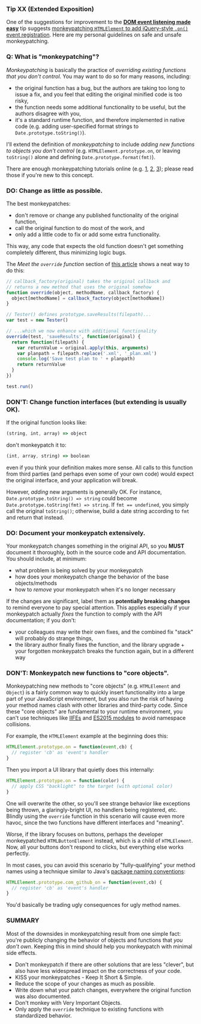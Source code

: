 ### Tip XX (Extended Exposition)

One of the suggestions for improvement to the [**DOM event listening made easy**](tip_to_be_published) tip suggests [monkeypatching `HTMLElement` to add jQuery-style `.on()` event registration](https://github.com/loverajoel/jstips/pull/306#issuecomment-196607135). Here are my personal guidelines on safe and unsafe monkeypatching.

### Q: What is "monkeypatching"?

_Monkeypatching_ is basically the practice of _overriding existing functions that you don't control_. You may want to do so for many reasons, including:

- the original function has a bug, but the authors are taking too long to issue a fix, and you feel that editing the original minified code is too risky,
- the function needs some additional functionality to be useful, but the authors disagree with you,
- it's a standard runtime function, and therefore implemented in native code (e.g. adding user-specified format strings to `Date.prototype.toString()`).

I'll extend the definition of _monkeypatching_ to include _adding new functions to objects you don't control_ (e.g. `HTMLElement.prototype.on`, or leaving `toString()` alone and defining `Date.prototype.format(fmt)`).

There are enough monkeypatching tutorials online (e.g. [1](https://davidwalsh.name/monkey-patching), [2](http://me.dt.in.th/page/JavaScript-override/), [3](http://raganwald.com/2015/08/08/monkey-patching-extension-methods-bind-operator.html)); please read those if you're new to this concept.

### DO: Change as little as possible.

The best monkeypatches:

- don't remove or change any published functionality of the original function,
- call the original function to do most of the work, and
- only add a little code to fix or add some extra functionality.

This way, any code that expects the old function doesn't get something completely different, thus minimizing logic bugs.

The _Meet the `override` function_ section of [this article](http://me.dt.in.th/page/JavaScript-override/) shows a neat way to do this:

```js
// callback_factory(original) takes the original callback and
// returns a new method that uses the original somehow
function override(object, methodName, callback_factory) {
  object[methodName] = callback_factory(object[methodName])
}

// Tester() defines prototype.saveResults(filepath)...
var test = new Tester()

// ...which we now enhance with additional functionality
override(test, 'saveResults', function(original) {
  return function(filepath) {
    var returnValue = original.apply(this, arguments)
    var planpath = filepath.replace('.xml', '_plan.xml')
    console.log('Save test plan to ' + planpath)
    return returnValue
  }
})

test.run()
```

### DON'T: Change function interfaces (but extending is usually OK).

If the original function looks like:

```js
(string, int, array) => object
```

don't monkeypatch it to:

```js
(int, array, string) => boolean
```

even if you think your definition makes more sense. All calls to this function from third parties (and perhaps even some of your own code) would expect the original interface, and your application will break.

However, _adding_ new arguments is generally OK. For instance, `Date.prototype.toString() => string` could become `Date.prototype.toString(fmt) => string`. If `fmt == undefined`, you simply call the original `toString()`; otherwise, build a date string according to `fmt` and return that instead.

### DO: Document your monkeypatch extensively.

Your monkeypatch changes something in the original API, so you **MUST** document it thoroughly, both in the source code and API documentation. You should include, at minimum:

- what problem is being solved by your monkeypatch
- how does your monkeypatch change the behavior of the base objects/methods
- how to _remove_ your monkeypatch when it's no longer necessary

If the changes are significant, label them as **potentially breaking changes** to remind everyone to pay special attention. This applies especially if your monkeypatch actually _fixes_ the function to comply with the API documentation; if you don't:

- your colleagues may write their own fixes, and the combined fix "stack" will probably do strange things,
- the library author finally fixes the function, and the library upgrade + your forgotten monkeypatch breaks the function again, but in a different way

### DON'T: Monkeypatch new functions to "core objects".

Monkeypatching new methods to "core objects" (e.g. `HTMLElement` and `Object`) is a fairly common way to quickly insert functionality into a large part of your JavaScript environment, but you also run the risk of having your method names clash with other libraries and third-party code. Since these "core objects" are fundamental to your runtime environment, you can't use techniques like [IIFEs](https://en.wikipedia.org/wiki/Immediately-invoked_function_expression) and [ES2015 modules](https://babeljs.io/docs/learn-es2015/#modules) to avoid namespace collisions.

For example, the `HTMLElement` example at the beginning does this:

```js
HTMLElement.prototype.on = function(event,cb) {
  // register 'cb' as 'event's handler
}
```

Then you import a UI library that quietly does this internally:

```js
HTMLElement.prototype.on = function(color) {
  // apply CSS "backlight" to the target (with optional color)
}
```

One will overwrite the other, so you'll see strange behavior like exceptions being thrown, a glaringly-bright UI, no handlers being registered, etc. Blindly using the `override` function in this scenario will cause even more havoc, since the two functions have different interfaces and "meaning".

Worse, if the library focuses on buttons, perhaps the developer monkeypatched `HTMLButtonElement` instead, which is a child of `HTMLElement`. Now, all your buttons don't respond to clicks, but everything else works perfectly.

In most cases, you can avoid this scenario by "fully-qualifying" your method names using a technique similar to Java's [package naming conventions](https://en.wikipedia.org/wiki/Java_package#Package_naming_conventions):

```js
HTMLElement.prototype.com_github_on = function(event,cb) {
  // register 'cb' as 'event's handler
}
```

You'd basically be trading ugly consequences for ugly method names.

### SUMMARY

Most of the downsides in monkeypatching result from one simple fact: you're publicly changing the behavior of objects and functions that _you don't own_. Keeping this in mind should help you monkeypatch with minimal side effects.

- Don't monkeypatch if there are other solutions that are less "clever", but also have less widespread impact on the correctness of your code.
- KISS your monkeypatches - Keep It Short & Simple.
- Reduce the scope of your changes as much as possible.
- Write down what your patch changes, everywhere the original function was also documented.
- Don't monkey with Very Important Objects.
- Only apply the `override` technique to existing functions with standardized behavior.
